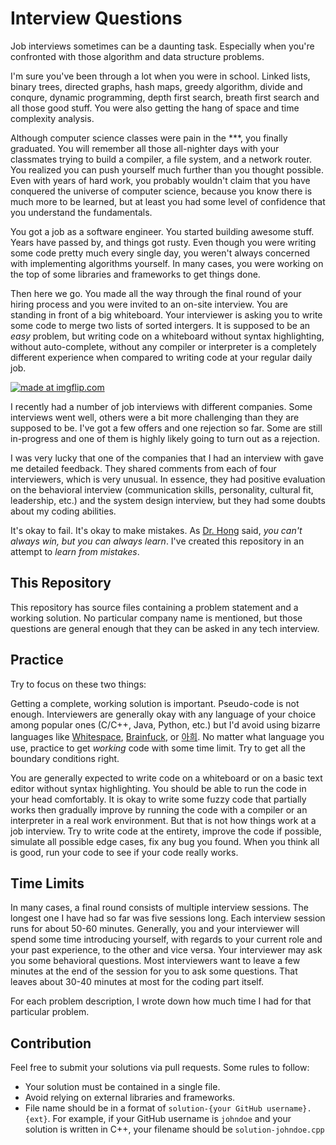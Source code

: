 # Interview Questions

Job interviews sometimes can be a daunting task. Especially when you're
confronted with those algorithm and data structure problems.

I'm sure you've been through a lot when you were in school. Linked lists,
binary trees, directed graphs, hash maps, greedy algorithm, divide and conqure,
dynamic programming, depth first search, breath first search and all those good
stuff. You were also getting the hang of space and time complexity analysis.

Although computer science classes were pain in the \*\*\*, you finally
graduated. You will remember all those all-nighter days with your classmates
trying to build a compiler, a file system, and a network router. You realized
you can push yourself much further than you thought possible. Even with years
of hard work, you probably wouldn't claim that you have conquered the universe
of computer science, because you know there is much more to be learned, but at
least you had some level of confidence that you understand the fundamentals.

You got a job as a software engineer. You started building awesome stuff.
Years have passed by, and things got rusty. Even though you were writing some
code pretty much every single day, you weren't always concerned with
implementing algorithms yourself. In many cases, you were working on the top of
some libraries and frameworks to get things done.

Then here we go. You made all the way through the final round of your hiring
process and you were invited to an on-site interview. You are standing in front
of a big whiteboard. Your interviewer is asking you to write some code to merge
two lists of sorted intergers. It is supposed to be an *easy* problem, but
writing code on a whiteboard without syntax highlighting, without
auto-complete, without any compiler or interpreter is a completely different
experience when compared to writing code at your regular daily job.

<a href="https://imgflip.com/i/2cubzx"><img src="https://i.imgflip.com/2cubzx.jpg" title="made at imgflip.com"/></a>

I recently had a number of job interviews with different companies. Some
interviews went well, others were a bit more challenging than they are supposed
to be. I've got a few offers and one rejection so far. Some are still
in-progress and one of them is highly likely going to turn out as a rejection.

I was very lucky that one of the companies that I had an interview with gave me
detailed feedback. They shared comments from each of four interviewers, which
is very unusual. In essence, they had positive evaluation on the behavioral
interview (communication skills, personality, cultural fit, leadership, etc.)
and the system design interview, but they had some doubts about my coding
abilities.

It's okay to fail. It's okay to make mistakes. As [Dr.
Hong](http://www.romela.org/dr-dennis-hong/) said, *you can't always win, but
you can always learn*. I've created this repository in an attempt to *learn
from mistakes*.


## This Repository

This repository has source files containing a problem statement and a working
solution. No particular company name is mentioned, but those questions are
general enough that they can be asked in any tech interview.


## Practice

Try to focus on these two things:

Getting a complete, working solution is important. Pseudo-code is not enough.
Interviewers are generally okay with any language of your choice among popular
ones (C/C++, Java, Python, etc.) but I'd avoid using bizarre languages like
[Whitespace](https://en.wikipedia.org/wiki/Whitespace_(programming_language)),
[Brainfuck](https://en.wikipedia.org/wiki/Brainfuck), or
[아희](https://aheui.github.io/specification.en). No matter what language you
use, practice to get *working* code with some time limit. Try to get all the
boundary conditions right.

You are generally expected to write code on a whiteboard or on a basic text
editor without syntax highlighting. You should be able to run the code in your
head comfortably. It is okay to write some fuzzy code that partially works then
gradually improve by running the code with a compiler or an interpreter in a
real work environment. But that is not how things work at a job interview. Try
to write code at the entirety, improve the code if possible, simulate all
possible edge cases, fix any bug you found. When you think all is good, run
your code to see if your code really works.


## Time Limits

In many cases, a final round consists of multiple interview sessions. The
longest one I have had so far was five sessions long. Each interview session
runs for about 50-60 minutes. Generally, you and your interviewer will spend
some time introducing yourself, with regards to your current role and your past
experience, to the other and vice versa. Your interviewer may ask you some
behavioral questions. Most interviewers want to leave a few minutes at the end
of the session for you to ask some questions. That leaves about 30-40 minutes
at most for the coding part itself.

For each problem description, I wrote down how much time I had for that
particular problem.


## Contribution

Feel free to submit your solutions via pull requests. Some rules to follow:

- Your solution must be contained in a single file.
- Avoid relying on external libraries and frameworks.
- File name should be in a format of `solution-{your GitHub username}.{ext}`.
  For example, if your GitHub username is `johndoe` and your solution is
  written in C++, your filename should be `solution-johndoe.cpp`
